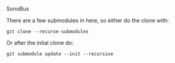 
SonoBus



There are a few submodules in here, so either do the clone with:

    git clone --recurse-submodules

Or after the inital clone do:

    git submodule update --init --recursive

